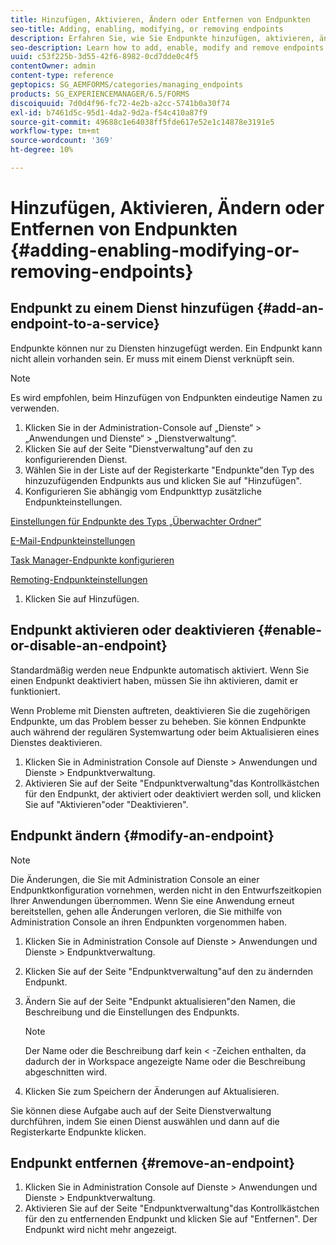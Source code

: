 ```yaml
---
title: Hinzufügen, Aktivieren, Ändern oder Entfernen von Endpunkten
seo-title: Adding, enabling, modifying, or removing endpoints
description: Erfahren Sie, wie Sie Endpunkte hinzufügen, aktivieren, ändern und entfernen können.
seo-description: Learn how to add, enable, modify and remove endpoints.
uuid: c53f225b-3d55-42f6-8982-0cd7dde0c4f5
contentOwner: admin
content-type: reference
geptopics: SG_AEMFORMS/categories/managing_endpoints
products: SG_EXPERIENCEMANAGER/6.5/FORMS
discoiquuid: 7d0d4f96-fc72-4e2b-a2cc-5741b0a30f74
exl-id: b7461d5c-95d1-4da2-9d2a-f54c410a87f9
source-git-commit: 49688c1e64038ff5fde617e52e1c14878e3191e5
workflow-type: tm+mt
source-wordcount: '369'
ht-degree: 10%

---
```


# Hinzufügen, Aktivieren, Ändern oder Entfernen von Endpunkten {#adding-enabling-modifying-or-removing-endpoints}

## Endpunkt zu einem Dienst hinzufügen {#add-an-endpoint-to-a-service}

Endpunkte können nur zu Diensten hinzugefügt werden. Ein Endpunkt kann nicht allein vorhanden sein. Er muss mit einem Dienst verknüpft sein.

>[!NOTE]
>
>Es wird empfohlen, beim Hinzufügen von Endpunkten eindeutige Namen zu verwenden.

1. Klicken Sie in der Administration-Console auf „Dienste“ > „Anwendungen und Dienste“ > „Dienstverwaltung“.
1. Klicken Sie auf der Seite &quot;Dienstverwaltung&quot;auf den zu konfigurierenden Dienst.
1. Wählen Sie in der Liste auf der Registerkarte &quot;Endpunkte&quot;den Typ des hinzuzufügenden Endpunkts aus und klicken Sie auf &quot;Hinzufügen&quot;.
1. Konfigurieren Sie abhängig vom Endpunkttyp zusätzliche Endpunkteinstellungen.

[Einstellungen für Endpunkte des Typs „Überwachter Ordner“](/help/forms/using/admin-help/configuring-watched-folder-endpoints.md#watched-folder-endpoint-settings)

[E-Mail-Endpunkteinstellungen](/help/forms/using/admin-help/configuring-email-endpoints.md#email-endpoint-settings)

[Task Manager-Endpunkte konfigurieren](/help/forms/using/admin-help/configuring-task-manager-endpoints.md#configuring-task-manager-endpoints)

[Remoting-Endpunkteinstellungen](/help/forms/using/admin-help/configuring-remoting-endpoints.md#remoting-endpoint-settings)

1. Klicken Sie auf Hinzufügen.

## Endpunkt aktivieren oder deaktivieren {#enable-or-disable-an-endpoint}

Standardmäßig werden neue Endpunkte automatisch aktiviert. Wenn Sie einen Endpunkt deaktiviert haben, müssen Sie ihn aktivieren, damit er funktioniert.

Wenn Probleme mit Diensten auftreten, deaktivieren Sie die zugehörigen Endpunkte, um das Problem besser zu beheben. Sie können Endpunkte auch während der regulären Systemwartung oder beim Aktualisieren eines Dienstes deaktivieren.

1. Klicken Sie in Administration Console auf Dienste > Anwendungen und Dienste > Endpunktverwaltung.
1. Aktivieren Sie auf der Seite &quot;Endpunktverwaltung&quot;das Kontrollkästchen für den Endpunkt, der aktiviert oder deaktiviert werden soll, und klicken Sie auf &quot;Aktivieren&quot;oder &quot;Deaktivieren&quot;.

## Endpunkt ändern {#modify-an-endpoint}

>[!NOTE]
>
>Die Änderungen, die Sie mit Administration Console an einer Endpunktkonfiguration vornehmen, werden nicht in den Entwurfszeitkopien Ihrer Anwendungen übernommen. Wenn Sie eine Anwendung erneut bereitstellen, gehen alle Änderungen verloren, die Sie mithilfe von Administration Console an ihren Endpunkten vorgenommen haben.

1. Klicken Sie in Administration Console auf Dienste > Anwendungen und Dienste > Endpunktverwaltung.
1. Klicken Sie auf der Seite &quot;Endpunktverwaltung&quot;auf den zu ändernden Endpunkt.
1. Ändern Sie auf der Seite &quot;Endpunkt aktualisieren&quot;den Namen, die Beschreibung und die Einstellungen des Endpunkts.

   >[!NOTE]
   >
   >Der Name oder die Beschreibung darf kein &lt; -Zeichen enthalten, da dadurch der in Workspace angezeigte Name oder die Beschreibung abgeschnitten wird.

1. Klicken Sie zum Speichern der Änderungen auf Aktualisieren.

Sie können diese Aufgabe auch auf der Seite Dienstverwaltung durchführen, indem Sie einen Dienst auswählen und dann auf die Registerkarte Endpunkte klicken.

## Endpunkt entfernen {#remove-an-endpoint}

1. Klicken Sie in Administration Console auf Dienste > Anwendungen und Dienste > Endpunktverwaltung.
1. Aktivieren Sie auf der Seite &quot;Endpunktverwaltung&quot;das Kontrollkästchen für den zu entfernenden Endpunkt und klicken Sie auf &quot;Entfernen&quot;. Der Endpunkt wird nicht mehr angezeigt.
